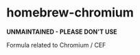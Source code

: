homebrew-chromium
=================

**UNMAINTAINED - PLEASE DON'T USE**

Formula related to Chromium / CEF
